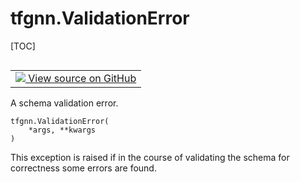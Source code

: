 <!-- lint-g3mark -->

# tfgnn.ValidationError

[TOC]

<!-- Insert buttons and diff -->

<table class="tfo-notebook-buttons tfo-api nocontent" align="left">
<td>
  <a target="_blank" href="https://github.com/tensorflow/gnn/tree/master/tensorflow_gnn/graph/schema_validation.py#L37-L42">
    <img src="https://www.tensorflow.org/images/GitHub-Mark-32px.png" />
    View source on GitHub
  </a>
</td>
</table>

A schema validation error.

<pre class="devsite-click-to-copy prettyprint lang-py tfo-signature-link">
<code>tfgnn.ValidationError(
    *args, **kwargs
)
</code></pre>

<!-- Placeholder for "Used in" -->

This exception is raised if in the course of validating the schema for
correctness some errors are found.
